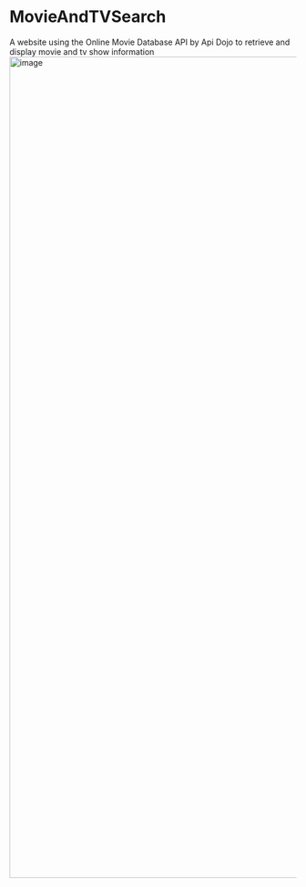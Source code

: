 # MovieAndTVSearch
 A website using the Online Movie Database API by Api Dojo to retrieve and display movie and tv show information
<img width="1440" alt="image" src="https://user-images.githubusercontent.com/46404712/209880255-2c605870-2e66-4894-b1a0-3b9b2741cb27.png">
